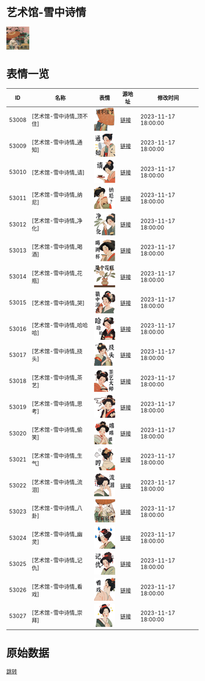 # 艺术馆-雪中诗情

<img src="./cover.png" height="60" alt="cover" />

# 表情一览

|ID|名称|表情|源地址|修改时间|
|----|----|----|----|----|
|53008|[艺术馆-雪中诗情_顶不住]|<img src="./pic/053008_%5B艺术馆-雪中诗情_顶不住%5D.png" height="60" alt="顶不住"/>|[链接](https://i0.hdslb.com/bfs/garb/55585399868ed2807e1685cb4042f4972bed56a3.png)|2023-11-17 18:00:00|
|53009|[艺术馆-雪中诗情_通知]|<img src="./pic/053009_%5B艺术馆-雪中诗情_通知%5D.png" height="60" alt="通知"/>|[链接](https://i0.hdslb.com/bfs/garb/db7ee777f6275cfec527757fdb27d544d5cb8565.png)|2023-11-17 18:00:00|
|53010|[艺术馆-雪中诗情_请]|<img src="./pic/053010_%5B艺术馆-雪中诗情_请%5D.png" height="60" alt="请"/>|[链接](https://i0.hdslb.com/bfs/garb/312a1db8dd217edab5b240c1e5a856b1de084898.png)|2023-11-17 18:00:00|
|53011|[艺术馆-雪中诗情_纳尼]|<img src="./pic/053011_%5B艺术馆-雪中诗情_纳尼%5D.png" height="60" alt="纳尼"/>|[链接](https://i0.hdslb.com/bfs/garb/713462034ad6926aeb94173df9fbd4063fc49bdf.png)|2023-11-17 18:00:00|
|53012|[艺术馆-雪中诗情_净化]|<img src="./pic/053012_%5B艺术馆-雪中诗情_净化%5D.png" height="60" alt="净化"/>|[链接](https://i0.hdslb.com/bfs/garb/f493ba3c52f07e09dee2142bb4df5f57bc8f10df.png)|2023-11-17 18:00:00|
|53013|[艺术馆-雪中诗情_喝酒]|<img src="./pic/053013_%5B艺术馆-雪中诗情_喝酒%5D.png" height="60" alt="喝酒"/>|[链接](https://i0.hdslb.com/bfs/garb/1d11737c105f53a22fb974210088397f28c3caf7.png)|2023-11-17 18:00:00|
|53014|[艺术馆-雪中诗情_花瓶]|<img src="./pic/053014_%5B艺术馆-雪中诗情_花瓶%5D.png" height="60" alt="花瓶"/>|[链接](https://i0.hdslb.com/bfs/garb/438acdb8518e397ee732b64eb84209315a0326da.png)|2023-11-17 18:00:00|
|53015|[艺术馆-雪中诗情_哭]|<img src="./pic/053015_%5B艺术馆-雪中诗情_哭%5D.png" height="60" alt="哭"/>|[链接](https://i0.hdslb.com/bfs/garb/77572a27a8883807b92da75871d5ea8d2219cc96.png)|2023-11-17 18:00:00|
|53016|[艺术馆-雪中诗情_哈哈哈]|<img src="./pic/053016_%5B艺术馆-雪中诗情_哈哈哈%5D.png" height="60" alt="哈哈哈"/>|[链接](https://i0.hdslb.com/bfs/garb/3084803ed12e89032733a230fbc3cad04ed0d3ad.png)|2023-11-17 18:00:00|
|53017|[艺术馆-雪中诗情_挠头]|<img src="./pic/053017_%5B艺术馆-雪中诗情_挠头%5D.png" height="60" alt="挠头"/>|[链接](https://i0.hdslb.com/bfs/garb/4705f5740a236993a21b116589721d5d84360dff.png)|2023-11-17 18:00:00|
|53018|[艺术馆-雪中诗情_茶艺]|<img src="./pic/053018_%5B艺术馆-雪中诗情_茶艺%5D.png" height="60" alt="茶艺"/>|[链接](https://i0.hdslb.com/bfs/garb/ad0639c8188c5986611644800e2fdb07a04fe588.png)|2023-11-17 18:00:00|
|53019|[艺术馆-雪中诗情_思考]|<img src="./pic/053019_%5B艺术馆-雪中诗情_思考%5D.png" height="60" alt="思考"/>|[链接](https://i0.hdslb.com/bfs/garb/11ce9a5af547710ec182265b6d3cdd97c038e70d.png)|2023-11-17 18:00:00|
|53020|[艺术馆-雪中诗情_偷笑]|<img src="./pic/053020_%5B艺术馆-雪中诗情_偷笑%5D.png" height="60" alt="偷笑"/>|[链接](https://i0.hdslb.com/bfs/garb/52f4a1696cc91ae838cff3572adc46873cde75f2.png)|2023-11-17 18:00:00|
|53021|[艺术馆-雪中诗情_生气]|<img src="./pic/053021_%5B艺术馆-雪中诗情_生气%5D.png" height="60" alt="生气"/>|[链接](https://i0.hdslb.com/bfs/garb/f3946aee89ed202431c332cc68d5a6632ce1d5f0.png)|2023-11-17 18:00:00|
|53022|[艺术馆-雪中诗情_流泪]|<img src="./pic/053022_%5B艺术馆-雪中诗情_流泪%5D.png" height="60" alt="流泪"/>|[链接](https://i0.hdslb.com/bfs/garb/667d49bcd131dcf79301fbd3cb7e05f3354dfec5.png)|2023-11-17 18:00:00|
|53023|[艺术馆-雪中诗情_八卦]|<img src="./pic/053023_%5B艺术馆-雪中诗情_八卦%5D.png" height="60" alt="八卦"/>|[链接](https://i0.hdslb.com/bfs/garb/d92e1f22f0d17882933c2bb94f3cca0250b0fa4e.png)|2023-11-17 18:00:00|
|53024|[艺术馆-雪中诗情_幽灵]|<img src="./pic/053024_%5B艺术馆-雪中诗情_幽灵%5D.png" height="60" alt="幽灵"/>|[链接](https://i0.hdslb.com/bfs/garb/f578fe4ee8f06aff3cf6b717cf7004eedd9d5378.png)|2023-11-17 18:00:00|
|53025|[艺术馆-雪中诗情_记仇]|<img src="./pic/053025_%5B艺术馆-雪中诗情_记仇%5D.png" height="60" alt="记仇"/>|[链接](https://i0.hdslb.com/bfs/garb/55b4265faa7e9113ffa040d7c2020d2ac5a6a961.png)|2023-11-17 18:00:00|
|53026|[艺术馆-雪中诗情_看戏]|<img src="./pic/053026_%5B艺术馆-雪中诗情_看戏%5D.png" height="60" alt="看戏"/>|[链接](https://i0.hdslb.com/bfs/garb/97934605ec0585acdec64aafe2322c29c92ab152.png)|2023-11-17 18:00:00|
|53027|[艺术馆-雪中诗情_崇拜]|<img src="./pic/053027_%5B艺术馆-雪中诗情_崇拜%5D.png" height="60" alt="崇拜"/>|[链接](https://i0.hdslb.com/bfs/garb/b7a556ceb7ab786c9493144997e73971b100cf99.png)|2023-11-17 18:00:00|

# 原始数据

[跳转](./raw.json)

